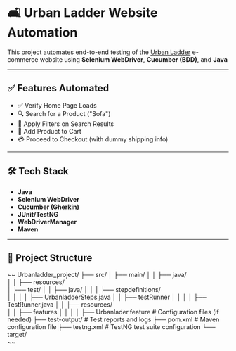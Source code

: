 # 🛋️ Urban Ladder Website Automation

This project automates end-to-end testing of the [Urban Ladder](https://www.urbanladder.com/) e-commerce website using **Selenium WebDriver**, **Cucumber (BDD)**, and **Java** 

---

## ✅ Features Automated

- ✅ Verify Home Page Loads
- 🔍 Search for a Product ("Sofa")
- 🧰 Apply Filters on Search Results
- 🛒 Add Product to Cart
- 💳 Proceed to Checkout (with dummy shipping info)

---

## 🛠️ Tech Stack

- **Java**
- **Selenium WebDriver**
- **Cucumber (Gherkin)**
- **JUnit/TestNG**
- **WebDriverManager**
- **Maven**

---

## 📁 Project Structure
~~
Urbanladder_project/
├── src/
│   ├── main/
│   │   ├── java/            
│   │   ├── resources/         
│   ├── test/
│   │   ├── java/
│   │   │   ├── stepdefinitions/         
│   │   │   │   ├── UrbanladderSteps.java
│   │   ├── testRunner
│   │   │   │   ├── TestRunner.java
│   │   ├── resources/  
│   │   ├── features
│   │   │   │   ├── Urbanlader.feature # Configuration files (if needed)
├── test-output/                # Test reports and logs
├── pom.xml                     # Maven configuration file
├── testng.xml                  # TestNG test suite configuration
└── target/                    
~~
